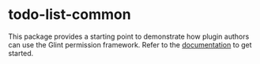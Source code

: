 # todo-list-common

This package provides a starting point to demonstrate how plugin authors can use the Glint permission framework. Refer to the [documentation](https://glint.io/docs/permissions/plugin-authors/01-setup) to get started.
